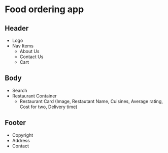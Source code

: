 # Food ordering app

## Header
- Logo
- Nav Items
  - About Us
  - Contact Us
  - Cart

## Body
- Search
- Restaurant Container
  - Restaurant Card (Image, Restautant Name, Cuisines, Average rating, Cost for two, Delivery time)

## Footer
- Copyright
- Address
- Contact